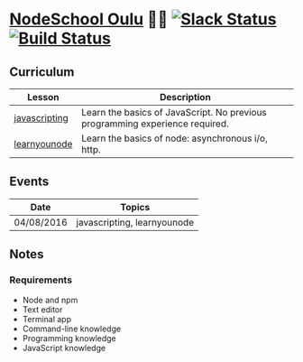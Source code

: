 [NodeSchool Oulu](http://nodeschool.io/oulu/) :school::cop: [![Slack Status](https://ouluwebdevslackin.herokuapp.com/badge.svg)](https://ouluwebdevslackin.herokuapp.com) [![Build Status](https://travis-ci.org/nodeschool/oulu.svg?branch=master)](https://travis-ci.org/nodeschool/oulu)
====================

## Curriculum

| Lesson | Description |
|--------|-------------|
|[javascripting](https://github.com/sethvincent/javascripting)|Learn the basics of JavaScript. No previous programming experience required.|
|[learnyounode](https://github.com/workshopper/learnyounode)|Learn the basics of node: asynchronous i/o, http.|

## Events

| Date   | Topics      |
|--------|-------------|
|04/08/2016|javascripting, learnyounode|


## Notes

### Requirements

- Node and npm
- Text editor
- Terminal app
- Command-line knowledge
- Programming knowledge
- JavaScript knowledge
